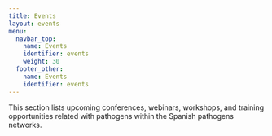 ```yaml
---
title: Events
layout: events
menu:
  navbar_top:
    name: Events
    identifier: events
    weight: 30
  footer_other:
    name: Events
    identifier: events
---
```


This section lists upcoming conferences, webinars, workshops, and training opportunities related with pathogens within the Spanish pathogens networks.
